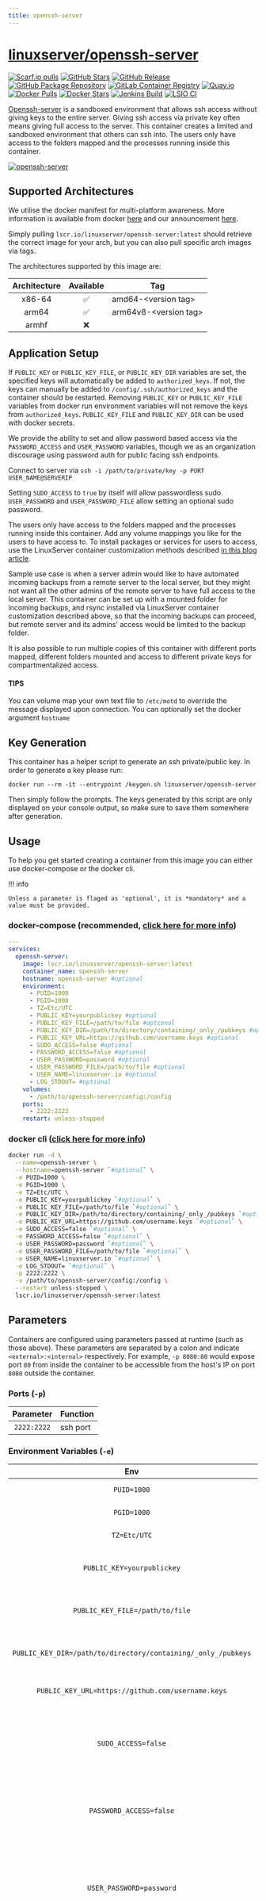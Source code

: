 ```yaml
---
title: openssh-server
---
```

<!-- DO NOT EDIT THIS FILE MANUALLY -->
<!-- Please read https://github.com/linuxserver/docker-openssh-server/blob/master/.github/CONTRIBUTING.md -->
# [linuxserver/openssh-server](https://github.com/linuxserver/docker-openssh-server)

[![Scarf.io pulls](https://scarf.sh/installs-badge/linuxserver-ci/linuxserver%2Fopenssh-server?color=94398d&label-color=555555&logo-color=ffffff&style=for-the-badge&package-type=docker)](https://scarf.sh)
[![GitHub Stars](https://img.shields.io/github/stars/linuxserver/docker-openssh-server.svg?color=94398d&labelColor=555555&logoColor=ffffff&style=for-the-badge&logo=github)](https://github.com/linuxserver/docker-openssh-server)
[![GitHub Release](https://img.shields.io/github/release/linuxserver/docker-openssh-server.svg?color=94398d&labelColor=555555&logoColor=ffffff&style=for-the-badge&logo=github)](https://github.com/linuxserver/docker-openssh-server/releases)
[![GitHub Package Repository](https://img.shields.io/static/v1.svg?color=94398d&labelColor=555555&logoColor=ffffff&style=for-the-badge&label=linuxserver.io&message=GitHub%20Package&logo=github)](https://github.com/linuxserver/docker-openssh-server/packages)
[![GitLab Container Registry](https://img.shields.io/static/v1.svg?color=94398d&labelColor=555555&logoColor=ffffff&style=for-the-badge&label=linuxserver.io&message=GitLab%20Registry&logo=gitlab)](https://gitlab.com/linuxserver.io/docker-openssh-server/container_registry)
[![Quay.io](https://img.shields.io/static/v1.svg?color=94398d&labelColor=555555&logoColor=ffffff&style=for-the-badge&label=linuxserver.io&message=Quay.io)](https://quay.io/repository/linuxserver.io/openssh-server)
[![Docker Pulls](https://img.shields.io/docker/pulls/linuxserver/openssh-server.svg?color=94398d&labelColor=555555&logoColor=ffffff&style=for-the-badge&label=pulls&logo=docker)](https://hub.docker.com/r/linuxserver/openssh-server)
[![Docker Stars](https://img.shields.io/docker/stars/linuxserver/openssh-server.svg?color=94398d&labelColor=555555&logoColor=ffffff&style=for-the-badge&label=stars&logo=docker)](https://hub.docker.com/r/linuxserver/openssh-server)
[![Jenkins Build](https://img.shields.io/jenkins/build?labelColor=555555&logoColor=ffffff&style=for-the-badge&jobUrl=https%3A%2F%2Fci.linuxserver.io%2Fjob%2FDocker-Pipeline-Builders%2Fjob%2Fdocker-openssh-server%2Fjob%2Fmaster%2F&logo=jenkins)](https://ci.linuxserver.io/job/Docker-Pipeline-Builders/job/docker-openssh-server/job/master/)
[![LSIO CI](https://img.shields.io/badge/dynamic/yaml?color=94398d&labelColor=555555&logoColor=ffffff&style=for-the-badge&label=CI&query=CI&url=https%3A%2F%2Fci-tests.linuxserver.io%2Flinuxserver%2Fopenssh-server%2Flatest%2Fci-status.yml)](https://ci-tests.linuxserver.io/linuxserver/openssh-server/latest/index.html)

[Openssh-server](https://www.openssh.com/) is a sandboxed environment that allows ssh access without giving keys to the entire server.
Giving ssh access via private key often means giving full access to the server. This container creates a limited and sandboxed environment that others can ssh into.
The users only have access to the folders mapped and the processes running inside this container.

[![openssh-server](https://upload.wikimedia.org/wikipedia/en/6/65/OpenSSH_logo.png)](https://www.openssh.com/)

## Supported Architectures

We utilise the docker manifest for multi-platform awareness. More information is available from docker [here](https://distribution.github.io/distribution/spec/manifest-v2-2/#manifest-list) and our announcement [here](https://blog.linuxserver.io/2019/02/21/the-lsio-pipeline-project/).

Simply pulling `lscr.io/linuxserver/openssh-server:latest` should retrieve the correct image for your arch, but you can also pull specific arch images via tags.

The architectures supported by this image are:

| Architecture | Available | Tag |
| :----: | :----: | ---- |
| x86-64 | ✅ | amd64-\<version tag\> |
| arm64 | ✅ | arm64v8-\<version tag\> |
| armhf | ❌ | |

## Application Setup

If `PUBLIC_KEY` or `PUBLIC_KEY_FILE`, or `PUBLIC_KEY_DIR` variables are set, the specified keys will automatically be added to `authorized_keys`. If not, the keys can manually be added to `/config/.ssh/authorized_keys` and the container should be restarted.
Removing `PUBLIC_KEY` or `PUBLIC_KEY_FILE` variables from docker run environment variables will not remove the keys from `authorized_keys`. `PUBLIC_KEY_FILE` and `PUBLIC_KEY_DIR` can be used with docker secrets.

We provide the ability to set and allow password based access via the `PASSWORD_ACCESS` and `USER_PASSWORD` variables, though we as an organization discourage using password auth for public facing ssh endpoints.

Connect to server via `ssh -i /path/to/private/key -p PORT USER_NAME@SERVERIP`

Setting `SUDO_ACCESS` to `true` by itself will allow passwordless sudo. `USER_PASSWORD` and `USER_PASSWORD_FILE` allow setting an optional sudo password.

The users only have access to the folders mapped and the processes running inside this container.
Add any volume mappings you like for the users to have access to.
To install packages or services for users to access, use the LinuxServer container customization methods described [in this blog article](https://blog.linuxserver.io/2019/09/14/customizing-our-containers/).

Sample use case is when a server admin would like to have automated incoming backups from a remote server to the local server, but they might not want all the other admins of the remote server to have full access to the local server.
This container can be set up with a mounted folder for incoming backups, and rsync installed via LinuxServer container customization described above, so that the incoming backups can proceed, but remote server and its admins' access would be limited to the backup folder.

It is also possible to run multiple copies of this container with different ports mapped, different folders mounted and access to different private keys for compartmentalized access.

#### TIPS
You can volume map your own text file to `/etc/motd` to override the message displayed upon connection.
You can optionally set the docker argument `hostname`

## Key Generation

This container has a helper script to generate an ssh private/public key. In order to generate a key please run:
```
docker run --rm -it --entrypoint /keygen.sh linuxserver/openssh-server
```

Then simply follow the prompts.
The keys generated by this script are only displayed on your console output, so make sure to save them somewhere after generation.

## Usage

To help you get started creating a container from this image you can either use docker-compose or the docker cli.

!!! info

    Unless a parameter is flaged as 'optional', it is *mandatory* and a value must be provided.

### docker-compose (recommended, [click here for more info](https://docs.linuxserver.io/general/docker-compose))

```yaml
---
services:
  openssh-server:
    image: lscr.io/linuxserver/openssh-server:latest
    container_name: openssh-server
    hostname: openssh-server #optional
    environment:
      - PUID=1000
      - PGID=1000
      - TZ=Etc/UTC
      - PUBLIC_KEY=yourpublickey #optional
      - PUBLIC_KEY_FILE=/path/to/file #optional
      - PUBLIC_KEY_DIR=/path/to/directory/containing/_only_/pubkeys #optional
      - PUBLIC_KEY_URL=https://github.com/username.keys #optional
      - SUDO_ACCESS=false #optional
      - PASSWORD_ACCESS=false #optional
      - USER_PASSWORD=password #optional
      - USER_PASSWORD_FILE=/path/to/file #optional
      - USER_NAME=linuxserver.io #optional
      - LOG_STDOUT= #optional
    volumes:
      - /path/to/openssh-server/config:/config
    ports:
      - 2222:2222
    restart: unless-stopped
```

### docker cli ([click here for more info](https://docs.docker.com/engine/reference/commandline/cli/))

```bash
docker run -d \
  --name=openssh-server \
  --hostname=openssh-server `#optional` \
  -e PUID=1000 \
  -e PGID=1000 \
  -e TZ=Etc/UTC \
  -e PUBLIC_KEY=yourpublickey `#optional` \
  -e PUBLIC_KEY_FILE=/path/to/file `#optional` \
  -e PUBLIC_KEY_DIR=/path/to/directory/containing/_only_/pubkeys `#optional` \
  -e PUBLIC_KEY_URL=https://github.com/username.keys `#optional` \
  -e SUDO_ACCESS=false `#optional` \
  -e PASSWORD_ACCESS=false `#optional` \
  -e USER_PASSWORD=password `#optional` \
  -e USER_PASSWORD_FILE=/path/to/file `#optional` \
  -e USER_NAME=linuxserver.io `#optional` \
  -e LOG_STDOUT= `#optional` \
  -p 2222:2222 \
  -v /path/to/openssh-server/config:/config \
  --restart unless-stopped \
  lscr.io/linuxserver/openssh-server:latest
```

## Parameters

Containers are configured using parameters passed at runtime (such as those above). These parameters are separated by a colon and indicate `<external>:<internal>` respectively. For example, `-p 8080:80` would expose port `80` from inside the container to be accessible from the host's IP on port `8080` outside the container.

### Ports (`-p`)

| Parameter | Function |
| :----: | --- |
| `2222:2222` | ssh port |

### Environment Variables (`-e`)

| Env | Function |
| :----: | --- |
| `PUID=1000` | for UserID - see below for explanation |
| `PGID=1000` | for GroupID - see below for explanation |
| `TZ=Etc/UTC` | specify a timezone to use, see this [list](https://en.wikipedia.org/wiki/List_of_tz_database_time_zones#List). |
| `PUBLIC_KEY=yourpublickey` | Optional ssh public key, which will automatically be added to authorized_keys. |
| `PUBLIC_KEY_FILE=/path/to/file` | Optionally specify a file containing the public key (works with docker secrets). |
| `PUBLIC_KEY_DIR=/path/to/directory/containing/_only_/pubkeys` | Optionally specify a directory containing the public keys (works with docker secrets). |
| `PUBLIC_KEY_URL=https://github.com/username.keys` | Optionally specify a URL containing the public key. |
| `SUDO_ACCESS=false` | Set to `true` to allow `linuxserver.io`, the ssh user, sudo access. Without `USER_PASSWORD` set, this will allow passwordless sudo access. |
| `PASSWORD_ACCESS=false` | Set to `true` to allow user/password ssh access. You will want to set `USER_PASSWORD` or `USER_PASSWORD_FILE` as well. |
| `USER_PASSWORD=password` | Optionally set a sudo password for `linuxserver.io`, the ssh user. If this or `USER_PASSWORD_FILE` are not set but `SUDO_ACCESS` is set to true, the user will have passwordless sudo access. |
| `USER_PASSWORD_FILE=/path/to/file` | Optionally specify a file that contains the password. This setting supersedes the `USER_PASSWORD` option (works with docker secrets). |
| `USER_NAME=linuxserver.io` | Optionally specify a user name (Default:`linuxserver.io`) |
| `LOG_STDOUT=` | Set to `true` to log to stdout instead of file. |

### Volume Mappings (`-v`)

| Volume | Function |
| :----: | --- |
| `/config` | Contains all relevant configuration files. |

#### Miscellaneous Options

| Parameter | Function |
| :-----:   | --- |
| `--hostname=` | Optionally the hostname can be defined. |

## Environment variables from files (Docker secrets)

You can set any environment variable from a file by using a special prepend `FILE__`.

As an example:

```bash
-e FILE__MYVAR=/run/secrets/mysecretvariable
```

Will set the environment variable `MYVAR` based on the contents of the `/run/secrets/mysecretvariable` file.

## Umask for running applications

For all of our images we provide the ability to override the default umask settings for services started within the containers using the optional `-e UMASK=022` setting.
Keep in mind umask is not chmod it subtracts from permissions based on it's value it does not add. Please read up [here](https://en.wikipedia.org/wiki/Umask) before asking for support.

## User / Group Identifiers

When using volumes (`-v` flags), permissions issues can arise between the host OS and the container, we avoid this issue by allowing you to specify the user `PUID` and group `PGID`.

Ensure any volume directories on the host are owned by the same user you specify and any permissions issues will vanish like magic.

In this instance `PUID=1000` and `PGID=1000`, to find yours use `id your_user` as below:

```bash
id your_user
```

Example output:

```text
uid=1000(your_user) gid=1000(your_user) groups=1000(your_user)
```

## Docker Mods

[![Docker Mods](https://img.shields.io/badge/dynamic/yaml?color=94398d&labelColor=555555&logoColor=ffffff&style=for-the-badge&label=openssh-server&query=%24.mods%5B%27openssh-server%27%5D.mod_count&url=https%3A%2F%2Fraw.githubusercontent.com%2Flinuxserver%2Fdocker-mods%2Fmaster%2Fmod-list.yml)](https://mods.linuxserver.io/?mod=openssh-server "view available mods for this container.") [![Docker Universal Mods](https://img.shields.io/badge/dynamic/yaml?color=94398d&labelColor=555555&logoColor=ffffff&style=for-the-badge&label=universal&query=%24.mods%5B%27universal%27%5D.mod_count&url=https%3A%2F%2Fraw.githubusercontent.com%2Flinuxserver%2Fdocker-mods%2Fmaster%2Fmod-list.yml)](https://mods.linuxserver.io/?mod=universal "view available universal mods.")

We publish various [Docker Mods](https://github.com/linuxserver/docker-mods) to enable additional functionality within the containers. The list of Mods available for this image (if any) as well as universal mods that can be applied to any one of our images can be accessed via the dynamic badges above.

## Support Info

* Shell access whilst the container is running:

    ```bash
    docker exec -it openssh-server /bin/bash
    ```

* To monitor the logs of the container in realtime:

    ```bash
    docker logs -f openssh-server
    ```

* Container version number:

    ```bash
    docker inspect -f '{{ index .Config.Labels "build_version" }}' openssh-server
    ```

* Image version number:

    ```bash
    docker inspect -f '{{ index .Config.Labels "build_version" }}' lscr.io/linuxserver/openssh-server:latest
    ```

## Updating Info

Most of our images are static, versioned, and require an image update and container recreation to update the app inside. With some exceptions (noted in the relevant readme.md), we do not recommend or support updating apps inside the container. Please consult the [Application Setup](#application-setup) section above to see if it is recommended for the image.

Below are the instructions for updating containers:

### Via Docker Compose

* Update images:
    * All images:

        ```bash
        docker-compose pull
        ```

    * Single image:

        ```bash
        docker-compose pull openssh-server
        ```

* Update containers:
    * All containers:

        ```bash
        docker-compose up -d
        ```

    * Single container:

        ```bash
        docker-compose up -d openssh-server
        ```

* You can also remove the old dangling images:

    ```bash
    docker image prune
    ```

### Via Docker Run

* Update the image:

    ```bash
    docker pull lscr.io/linuxserver/openssh-server:latest
    ```

* Stop the running container:

    ```bash
    docker stop openssh-server
    ```

* Delete the container:

    ```bash
    docker rm openssh-server
    ```

* Recreate a new container with the same docker run parameters as instructed above (if mapped correctly to a host folder, your `/config` folder and settings will be preserved)
* You can also remove the old dangling images:

    ```bash
    docker image prune
    ```

### Image Update Notifications - Diun (Docker Image Update Notifier)

!!! tip

    We recommend [Diun](https://crazymax.dev/diun/) for update notifications. Other tools that automatically update containers unattended are not recommended or supported.

## Building locally

If you want to make local modifications to these images for development purposes or just to customize the logic:

```bash
git clone https://github.com/linuxserver/docker-openssh-server.git
cd docker-openssh-server
docker build \
  --no-cache \
  --pull \
  -t lscr.io/linuxserver/openssh-server:latest .
```

The ARM variants can be built on x86_64 hardware and vice versa using `lscr.io/linuxserver/qemu-static`

```bash
docker run --rm --privileged lscr.io/linuxserver/qemu-static --reset
```

Once registered you can define the dockerfile to use with `-f Dockerfile.aarch64`.

To help with development, we generate this dependency graph.

??? info "Init dependency graph"

    ```d2
    "openssh-server:latest": {
      docker-mods
      base {
        fix-attr +\nlegacy cont-init
      }
      docker-mods -> base
      legacy-services
      custom services
      init-services -> legacy-services
      init-services -> custom services
      custom services -> legacy-services
      legacy-services -> ci-service-check
      init-migrations -> init-adduser
      init-os-end -> init-config
      init-config -> init-config-end
      init-openssh-server-config -> init-config-end
      init-os-end -> init-crontab-config
      init-mods-end -> init-custom-files
      base -> init-envfile
      base -> init-migrations
      base -> init-mods
      init-config-end -> init-mods
      init-mods -> init-mods-end
      init-mods-package-install -> init-mods-end
      init-mods -> init-mods-package-install
      init-config -> init-openssh-server-config
      base -> init-os-end
      init-adduser -> init-os-end
      init-envfile -> init-os-end
      init-migrations -> init-os-end
      init-custom-files -> init-services
      init-mods-end -> init-services
      init-openssh-server-config -> log-openssh-server
      init-services -> log-openssh-server
      init-services -> svc-cron
      svc-cron -> legacy-services
      init-services -> svc-openssh-server
      svc-openssh-server -> legacy-services
    }
    Base Images: {
      "baseimage-alpine:3.20"
    }
    "openssh-server:latest" <- Base Images
    ```

## Versions

* **24.11.24:** - Move sshd_config to /config/sshd/sshd_config.
* **31.05.24:** - Rebase to Alpine 3.20.
* **04.05.24:** - Display the SSH host public keys every time the container starts.
* **09.03.24:** - Rebase to Alpine 3.19.
* **12.06.23:** - Rebase to Alpine 3.18, deprecate armhf. As announced [here](https://www.linuxserver.io/blog/a-farewell-to-arm-hf)
* **05.03.23:** - Rebase to Alpine 3.17.
* **18.10.22:** - Fix wrong behavior of password/passwordless sudo
* **11.10.22:** - Rebase to Alpine 3.16, migrate to s6v3.
* **15.09.22:** - add netcat-openbsd with support for proxies.
* **18.07.22:** - Fix service perms to comply with upgrade to s6 v3.
* **16.04.22:** - Rebase to alpine 3.15.
* **16.11.21:** - Add PUBLIC_KEY_URL option
* **28.06.21:** - Rebasing to alpine 3.14. Add support for PAM.
* **10.02.21:** - Rebasing to alpine 3.13. Add openssh-client for scp.
* **21.10.20:** - Implement s6-log for openssh, which adds local timestamps to logs and can be used with a log parser like fail2ban.
* **20.10.20:** - Set umask for sftp.
* **01.06.20:** - Rebasing to alpine 3.12.
* **18.01.20:** - Add key generation script.
* **13.01.20:** - Add openssh-sftp-server.
* **19.12.19:** - Rebasing to alpine 3.11.
* **17.10.19:** - Initial Release.
